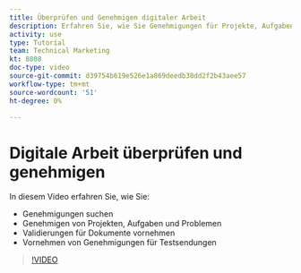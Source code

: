 ```yaml
---
title: Überprüfen und Genehmigen digitaler Arbeit
description: Erfahren Sie, wie Sie Genehmigungen für Projekte, Aufgaben, Probleme, Dokumente und Testsendungen finden und vornehmen können.
activity: use
type: Tutorial
team: Technical Marketing
kt: 8808
doc-type: video
source-git-commit: d39754b619e526e1a869deedb38dd2f2b43aee57
workflow-type: tm+mt
source-wordcount: '51'
ht-degree: 0%

---
```


# Digitale Arbeit überprüfen und genehmigen

In diesem Video erfahren Sie, wie Sie:

* Genehmigungen suchen
* Genehmigen von Projekten, Aufgaben und Problemen
* Validierungen für Dokumente vornehmen
* Vornehmen von Genehmigungen für Testsendungen

>[!VIDEO](https://video.tv.adobe.com/v/335108/?quality=12)

<!---
learn more URLS
Approving work
Home area for Reviewers
Guides
Home overview for Reviewers
Issue page overview
--->